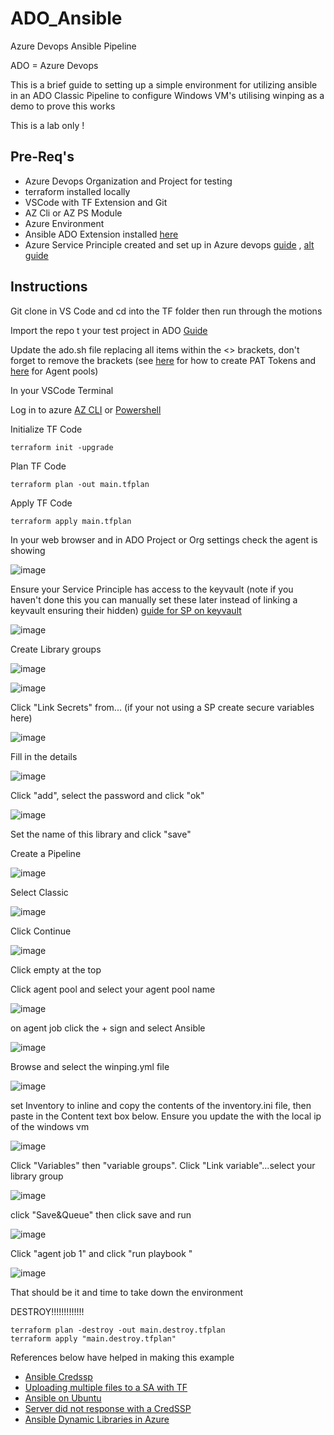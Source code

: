 # ADO_Ansible
Azure Devops Ansible Pipeline

ADO = Azure Devops

This is a brief guide to setting up a simple environment for utilizing ansible in an ADO Classic Pipeline to configure Windows VM's utilising winping as a demo to prove this works

This is a lab only !

## Pre-Req's

* Azure Devops Organization and Project for testing
* terraform installed locally
* VSCode with TF Extension and Git
* AZ Cli or AZ PS Module 
* Azure Environment 
* Ansible ADO Extension installed [here](https://marketplace.visualstudio.com/items?itemName=ms-vscs-rm.vss-services-ansible)
* Azure Service Principle created  and set up in Azure devops [guide](https://learn.microsoft.com/en-us/azure/devops/integrate/get-started/authentication/service-principal-managed-identity?view=azure-devops) , [alt guide](https://learn.microsoft.com/en-us/cli/azure/create-an-azure-service-principal-azure-cli)

## Instructions

Git clone in VS Code and cd into the TF folder then run through the motions

Import the repo t your test project in ADO [Guide](https://learn.microsoft.com/en-us/azure/devops/repos/git/import-git-repository?view=azure-devops)

Update the ado.sh file replacing all items within the <> brackets, don't forget to remove the brackets (see [here](https://learn.microsoft.com/en-us/azure/devops/organizations/accounts/use-personal-access-tokens-to-authenticate?view=azure-devops&tabs=Windows) for how to create PAT Tokens and [here](https://learn.microsoft.com/en-us/azure/devops/pipelines/agents/pools-queues?view=azure-devops&tabs=yaml%2Cbrowser) for Agent pools)

In your VSCode Terminal 

Log in to azure [AZ CLI](https://learn.microsoft.com/en-us/cli/azure/authenticate-azure-cli) or [Powershell](https://learn.microsoft.com/en-us/powershell/azure/authenticate-azureps?view=azps-10.1.0)

Initialize TF Code

    terraform init -upgrade

Plan TF Code

    terraform plan -out main.tfplan

Apply TF Code

    terraform apply main.tfplan

In your web browser and in ADO Project or Org settings check the agent is showing

![image](https://github.com/knowlesy/ADO_Ansible/assets/20459678/5eff9620-d581-4c54-8986-dd3306a8bd3c)

Ensure your Service Principle has access to the keyvault (note if you haven't done this you can manually set these later instead of linking a keyvault ensuring their hidden) [guide for SP on keyvault](https://learn.microsoft.com/en-us/azure/key-vault/general/assign-access-policy?tabs=azure-portal)

![image](https://github.com/knowlesy/ADO_Ansible/assets/20459678/f86de58d-6b6b-4001-bb4b-dc089416bbcc)

Create Library groups

![image](https://github.com/knowlesy/ADO_Ansible/assets/20459678/a5ce98f8-2137-493a-a24b-a1e7754f811a)

![image](https://github.com/knowlesy/ADO_Ansible/assets/20459678/47e699ab-5709-46c0-9988-9cc2e3d46430)

Click "Link Secrets" from... (if your not using a SP create secure variables here)

![image](https://github.com/knowlesy/ADO_Ansible/assets/20459678/c0ab10c5-4bda-41d8-9574-5edb5d4f5dff)

Fill in the details 

![image](https://github.com/knowlesy/ADO_Ansible/assets/20459678/f381f8fd-90b3-44ac-8555-7179735a4396)

Click "add", select the password and click "ok"

![image](https://github.com/knowlesy/ADO_Ansible/assets/20459678/929a1d55-3c39-4882-8cf9-a920f6e79982)

Set the name of this library and click "save" 

Create a Pipeline 

![image](https://github.com/knowlesy/ADO_Ansible/assets/20459678/3ec03826-5bdf-4c59-9bf5-e22e1531926a)

Select Classic 

![image](https://github.com/knowlesy/ADO_Ansible/assets/20459678/15acfc29-45b0-4057-bb39-041cc3d2380e)

Click Continue

![image](https://github.com/knowlesy/ADO_Ansible/assets/20459678/59474e24-e14f-4cb0-a1e3-9486b5b46ae3)

Click empty at the top 

Click agent pool and select your agent pool name 

![image](https://github.com/knowlesy/ADO_Ansible/assets/20459678/8fadcf25-0a06-439e-adf6-0804cfa7c87f)

on agent job click the + sign and select Ansible

![image](https://github.com/knowlesy/ADO_Ansible/assets/20459678/08b26e72-8c6c-4d86-8dbb-d1c8ffa4cfe3)

Browse and select the winping.yml file 

![image](https://github.com/knowlesy/ADO_Ansible/assets/20459678/438d421b-0923-4235-b339-43008490151a)

set Inventory to inline and copy the contents of the inventory.ini file, then paste in the Content text box below. Ensure you update the <ip address..> with the local ip of the windows vm

![image](https://github.com/knowlesy/ADO_Ansible/assets/20459678/fc7d272f-0e97-4c9e-9323-d622997d6b07)

Click "Variables" then "variable groups". Click "Link variable"...select your library group

![image](https://github.com/knowlesy/ADO_Ansible/assets/20459678/35cd6921-f0ef-44c6-95e8-7384523539e1)

click "Save&Queue" then click save and run  

![image](https://github.com/knowlesy/ADO_Ansible/assets/20459678/78b79eb3-0a78-49d2-9692-23fb4a936104)

Click "agent job 1" and click "run playbook "

![image](https://github.com/knowlesy/ADO_Ansible/assets/20459678/0eb1fcbb-98ce-49eb-a57f-dfab49500de4)

That should be it and time to take down the environment 

DESTROY!!!!!!!!!!!!!

    terraform plan -destroy -out main.destroy.tfplan
    terraform apply "main.destroy.tfplan"

References below have helped in making this example 
* [Ansible Credssp](https://docs.ansible.com/ansible/latest/os_guide/windows_winrm.html#credssp)
* [Uploading multiple files to a SA with TF](https://thomasthornton.cloud/2022/07/11/uploading-contents-of-a-folder-to-azure-blob-storage-using-terraform/)
* [Ansible on Ubuntu](https://www.digitalocean.com/community/tutorials/how-to-install-and-configure-ansible-on-ubuntu-20-04)
* [Server did not response with a CredSSP ](https://stackoverflow.com/questions/62157332/ansible-winrm-server-did-not-response-with-a-credssp-token-after-step-step-5)
* [Ansible Dynamic Libraries in Azure](https://learn.microsoft.com/en-us/azure/developer/ansible/dynamic-inventory-configure?tabs=azure-cli)

